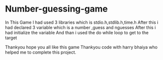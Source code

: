 # Number-guessing-game
In This Game I had used 3 libraries which is stdio.h,stdlib.h,time.h
After this i had declared 3 variable which is a number ,guess and nguesses
After this i had initialize the variable 
And than i used the do while loop to get to the target





Thankyou hope you all like this game 
Thankyou code with harry bhaiya who helped me to complete this project.
